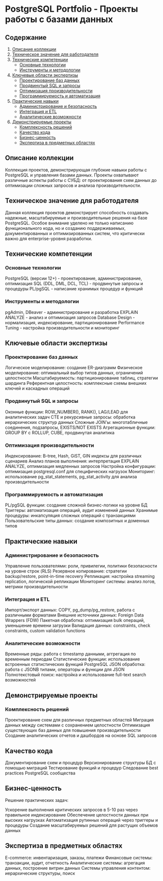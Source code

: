 # PostgreSQL Portfolio - Проекты работы с базами данных

## Содержание

1. [Описание коллекции](#описание-коллекции)
2. [Техническое значение для работодателя](#техническое-значение-для-работодателя)
3. [Технические компетенции](#технические-компетенции)
    - [Основные технологии](#основные-технологии)
    - [Инструменты и методологии](#инструменты-и-методологии)
4. [Ключевые области экспертизы](#ключевые-области-экспертизы)
    - [Проектирование баз данных](#проектирование-баз-данных)
    - [Продвинутый SQL и запросы](#продвинутый-sql-и-запросы)
    - [Оптимизация производительности](#оптимизация-производительности)
    - [Программируемость и автоматизация](#программируемость-и-автоматизация)
5. [Практические навыки](#практические-навыки)
    - [Администрирование и безопасность](#администрирование-и-безопасность)
    - [Интеграция и ETL](#интеграция-и-etl)
    - [Аналитические возможности](#аналитические-возможности)
6. [Демонстрируемые проекты](#демонстрируемые-проекты)
    - [Комплексность решений](#комплексность-решений)
    - [Качество кода](#качество-кода)
    - [Бизнес-ценность](#бизнес-ценность)
    - [Экспертиза в предметных областях](#экспертиза-в-предметных-областях)

## Описание коллекции

Коллекция проектов, демонстрирующая глубокие навыки работы с PostgreSQL и управления базами данных. Проекты охватывают различные аспекты работы с СУБД: от проектирования схем данных до оптимизации сложных запросов и анализа производительности.

## Техническое значение для работодателя

Данная коллекция проектов демонстрирует способность создавать надежные, масштабируемые и производительные решения на базе PostgreSQL. Особое внимание уделено не только написанию функционального кода, но и созданию поддерживаемых, документированных и оптимизированных систем, что критически важно для enterprise-уровня разработки.

## Технические компетенции

### Основные технологии

PostgreSQL (версии 12+) - проектирование, администрирование, оптимизация
SQL (DDL, DML, DCL, TCL) - продвинутые запросы и процедуры
PL/pgSQL - написание хранимых процедур и функций
<!-- PostgreSQL Extensions - работа с расширениями и специализированными типами данных -->

### Инструменты и методологии

pgAdmin, DBeaver - администрирование и разработка
EXPLAIN ANALYZE - анализ и оптимизация запросов
Database Design - нормализация, индексирование, партиционирование
Performance Tuning - настройка производительности и мониторинг

## Ключевые области экспертизы

### Проектирование баз данных

Логическое моделирование: создание ER-диаграмм
Физическое моделирование: оптимальный выбор типов данных, ограничений целостности
Масштабируемость: партиционирование таблиц, стратегии шардинга
Референтная целостность: комплексные схемы внешних ключей и каскадных операций

### Продвинутый SQL и запросы

Оконные функции: ROW_NUMBER(), RANK(), LAG/LEAD для аналитических задач
CTE и рекурсивные запросы: обработка иерархических структур данных
Сложные JOIN'ы: многотабличные соединения, подзапросы, EXISTS/NOT EXISTS
Агрегационные функции: GROUP BY с ROLLUP, CUBE, продвинутая аналитика

### Оптимизация производительности

Индексирование: B-tree, Hash, GiST, GIN индексы для различных сценариев
Анализ планов выполнения: интерпретация EXPLAIN ANALYZE, оптимизация медленных запросов
Настройка конфигурации: оптимизация postgresql.conf для специфических нагрузок
Мониторинг: использование pg_stat_statements, pg_stat_activity для анализа производительности

### Программируемость и автоматизация

PL/pgSQL функции: создание сложной бизнес-логики на уровне БД
Триггеры: автоматизация операций, аудит изменений данных
Хранимые процедуры: инкапсуляция сложных операций с транзакциями
Пользовательские типы данных: создание композитных и доменных типов

## Практические навыки

### Администрирование и безопасность

Управление пользователями: роли, привилегии, политики безопасности на уровне строк (RLS)
Резервное копирование: стратегии backup/restore, point-in-time recovery
Репликация: настройка streaming replication, логической репликации
Мониторинг системы: анализ логов, метрики производительности

### Интеграция и ETL

Импорт/экспорт данных: COPY, pg_dump/pg_restore, работа с различными форматами
Внешние источники данных: Foreign Data Wrappers (FDW)
Пакетная обработка: оптимизация bulk операций, уменьшение времени загрузки
Валидация данных: constraints, check constraints, custom validation functions

### Аналитические возможности

Временные ряды: работа с timestamp данными, аггрегация по временным периодам
Статистические функции: использование встроенных статистических функций PostgreSQL
JSON обработка: работа с JSONB типами, операторы и функции для JSON
Полнотекстовый поиск: настройка и использование full-text search возможностей

## Демонстрируемые проекты

### Комплексность решений

Проектирование схем для различных предметных областей
Миграция данных между системами с сохранением целостности
Оптимизация существующих баз данных для повышения производительности
Создание аналитических отчетов и дашбордов на основе SQL запросов

## Качество кода

Документирование схем и процедур
Версионирование структуры БД с помощью миграций
Тестирование функций и процедур
Следование best practices PostgreSQL сообщества

## Бизнес-ценность

Решение практических задач:

Ускорение выполнения критических запросов в 5-10 раз через правильное индексирование
Обеспечение целостности данных при высоких нагрузках
Автоматизация рутинных операций через триггеры и процедуры
Создание масштабируемых решений для растущих объемов данных

## Экспертиза в предметных областях

E-commerce: инвентаризация, заказы, платежи
Финансовые системы: транзакции, аудит, отчетность
Аналитические системы: агрегация данных, построение витрин данных
Системы управления контентом: иерархические структуры, поиск
